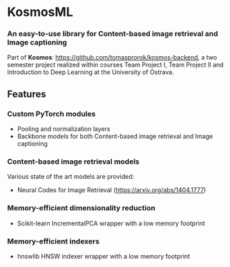 # KosmosML
### An easy-to-use library for Content-based image retrieval and Image captioning
Part of **Kosmos**: https://github.com/tomasprorok/kosmos-backend, a two 
semester project realized within courses Team Project I, Team Project II and Introduction to Deep Learning at the University of Ostrava.

## Features
### Custom PyTorch modules
* Pooling and normalization layers
* Backbone models for both Content-based image retrieval and Image captioning

### Content-based image retrieval models
Various state of the art models are provided:
* Neural Codes for Image Retrieval (https://arxiv.org/abs/1404.1777)

### Memory-efficient dimensionality reduction
* Scikit-learn IncrementalPCA wrapper with a low memory footprint

### Memory-efficient indexers
* hnswlib HNSW indexer wrapper with a low memory footprint
